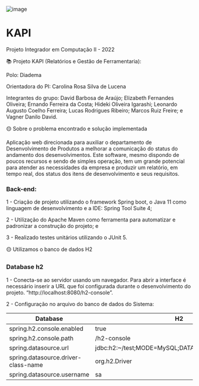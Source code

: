 ![image](https://user-images.githubusercontent.com/77700262/143724421-da38f4a5-c5fe-4fd1-a75a-007144d47f91.png)

# KAPI

Projeto Integrador em Computação II - 2022

📚 Projeto KAPI (Relatórios e Gestão de Ferramentaria):

Polo: Diadema

Orientadora do PI: Carolina Rosa Silva de Lucena

Integrantes do grupo:
David Barbosa de Araújo;
Elizabeth Fernandes Oliveira;
Ernando Ferreira da Costa;
Hideki Oliveira Igarashi;
Leonardo Augusto Coelho Ferreira;
Lucas Rodrigues Ribeiro;
Marcos Ruiz Freire; e
Vagner Danilo David.


🟡 Sobre o problema encontrado e solução implementada

Aplicação web direcionada para auxiliar o departamento de Desenvolvimento de Produtos a melhorar a comunicação do status do andamento dos desenvolvimentos. Este software, mesmo dispondo de poucos recursos e sendo de simples operação, tem um grande potencial para atender as necessidades da empresa e produzir um relatório, em tempo real, dos status dos itens de desenvolvimento e seus requisitos.

### Back-end:

1 - Criação de projeto utilizando o framework Spring boot, o Java 11 como linguagem de desenvolvimento e a IDE: Spring Tool Suite 4;

2 - Utilização do Apache Maven como ferramenta para automatizar e padronizar a construção do projeto; e

3 - Realizado testes unitários utilizando o JUnit 5.


🟡 Utilizamos o banco de dados H2

### Database h2

1 - Conecta-se ao servidor usando um navegador. Para abrir a interface é necessário inserir a URL que foi configurada durante o desenvolvimento do projeto. “http://localhost:8080/h2-console”.

2 - Configuração no arquivo do banco de dados do Sistema:

| Database                             |  H2                                               |
| ------------------------------------ | ------------------------------------------------- |
|  spring.h2.console.enabled           |  true                                             |
|  spring.h2.console.path              |  /h2-console                                      |
|  spring.datasource.url               |  jdbc:h2:~/test;MODE=MySQL;DATABASE_TO_LOWER=TRUE |
|  spring.datasource.driver-class-name |  org.h2.Driver                                    |
|  spring.datasource.username          |  sa                                               |

